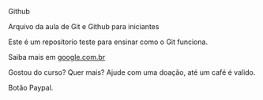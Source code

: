 Github

Arquivo da aula de Git e Github para iniciantes

Este é um repositorio teste para ensinar como o Git funciona.

Saiba mais em [google.com.br](www.google.com.br)

Gostou do curso? Quer mais? Ajude com uma doação, até um café é valido.

Botão Paypal.
